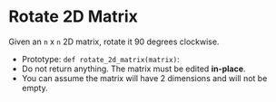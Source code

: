 # Rotate 2D Matrix

Given an `n` x `n` 2D matrix, rotate it 90 degrees clockwise.

* Prototype: `def rotate_2d_matrix(matrix)`:
* Do not return anything. The matrix must be edited **in-place**.
* You can assume the matrix will have 2 dimensions and will not be empty.

